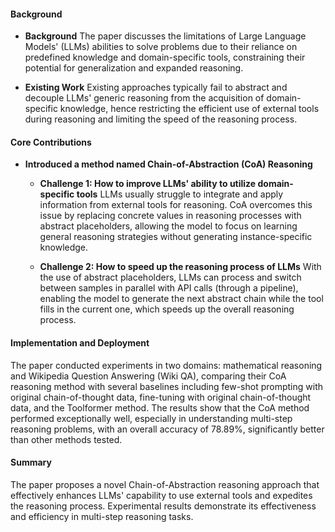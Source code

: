 #### Background
- **Background**
The paper discusses the limitations of Large Language Models' (LLMs) abilities to solve problems due to their reliance on predefined knowledge and domain-specific tools, constraining their potential for generalization and expanded reasoning.

- **Existing Work**
Existing approaches typically fail to abstract and decouple LLMs' generic reasoning from the acquisition of domain-specific knowledge, hence restricting the efficient use of external tools during reasoning and limiting the speed of the reasoning process.

#### Core Contributions
- **Introduced a method named Chain-of-Abstraction (CoA) Reasoning**
  - **Challenge 1: How to improve LLMs' ability to utilize domain-specific tools**
    LLMs usually struggle to integrate and apply information from external tools for reasoning. CoA overcomes this issue by replacing concrete values in reasoning processes with abstract placeholders, allowing the model to focus on learning general reasoning strategies without generating instance-specific knowledge.
  
  - **Challenge 2: How to speed up the reasoning process of LLMs**
    With the use of abstract placeholders, LLMs can process and switch between samples in parallel with API calls (through a pipeline), enabling the model to generate the next abstract chain while the tool fills in the current one, which speeds up the overall reasoning process.

#### Implementation and Deployment
The paper conducted experiments in two domains: mathematical reasoning and Wikipedia Question Answering (Wiki QA), comparing their CoA reasoning method with several baselines including few-shot prompting with original chain-of-thought data, fine-tuning with original chain-of-thought data, and the Toolformer method. The results show that the CoA method performed exceptionally well, especially in understanding multi-step reasoning problems, with an overall accuracy of 78.89%, significantly better than other methods tested.

#### Summary
The paper proposes a novel Chain-of-Abstraction reasoning approach that effectively enhances LLMs' capability to use external tools and expedites the reasoning process. Experimental results demonstrate its effectiveness and efficiency in multi-step reasoning tasks.